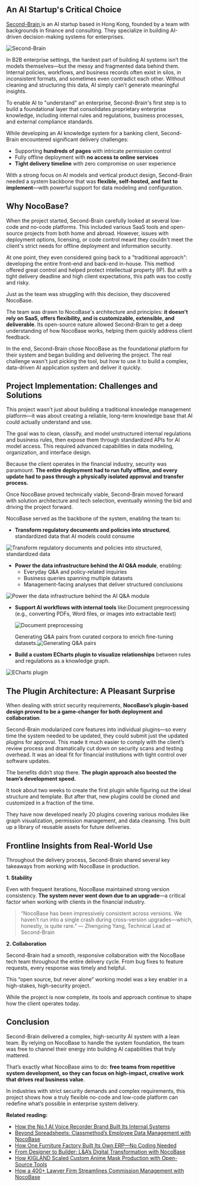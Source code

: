 ## An AI Startup's Critical Choice

[Second-Brain ](http://www.dbl-brain.com/)is an AI startup based in Hong Kong, founded by a team with backgrounds in finance and consulting. They specialize in building AI-driven decision-making systems for enterprises.

![Second-Brain](https://static-docs.nocobase.com/1-esvvr0.PNG)

In B2B enterprise settings, the hardest part of building AI systems isn’t the models themselves—but the messy and fragmented data behind them. Internal policies, workflows, and business records often exist in silos, in inconsistent formats, and sometimes even contradict each other. Without cleaning and structuring this data, AI simply can’t generate meaningful insights.

To enable AI to "understand" an enterprise, Second-Brain's first step is to build a foundational layer that consolidates proprietary enterprise knowledge, including internal rules and regulations, business processes, and external compliance standards.

While developing an AI knowledge system for a banking client, Second-Brain encountered significant delivery challenges:

* Supporting **hundreds of pages** with intricate permission control
* Fully offline deployment with **no access to online services**
* **Tight delivery timeline** with zero compromise on user experience

With a strong focus on AI models and vertical product design, Second-Brain needed a system backbone that was **flexible, self-hosted, and fast to implement**—with powerful support for data modeling and configuration.

## Why NocoBase?

When the project started, Second-Brain carefully looked at several low-code and no-code platforms. This included various SaaS tools and open-source projects from both home and abroad. However, issues with deployment options, licensing, or code control meant they couldn't meet the client's strict needs for offline deployment and information security.

At one point, they even considered going back to a "traditional approach": developing the entire front-end and back-end in-house. This method offered great control and helped protect intellectual property (IP). But with a tight delivery deadline and high client expectations, this path was too costly and risky.

Just as the team was struggling with this decision, they discovered NocoBase.

The team was drawn to NocoBase's architecture and principles: **it doesn't rely on SaaS, offers flexibility, and is customizable, extensible, and deliverable**. Its open-source nature allowed Second-Brain to get a deep understanding of how NocoBase works, helping them quickly address client feedback.

In the end, Second-Brain chose NocoBase as the foundational platform for their system and began building and delivering the project. The real challenge wasn't just picking the tool, but how to use it to build a complex, data-driven AI application system and deliver it quickly.

## Project Implementation: Challenges and Solutions

This project wasn’t just about building a traditional knowledge management platform—it was about creating a reliable, long-term knowledge base that AI could actually understand and use.

The goal was to clean, classify, and model unstructured internal regulations and business rules, then expose them through standardized APIs for AI model access. This required advanced capabilities in data modeling, organization, and interface design.

Because the client operates in the financial industry, security was paramount. **The entire deployment had to run fully offline, and every update had to pass through a physically isolated approval and transfer process.**

Once NocoBase proved technically viable, Second-Brain moved forward with solution architecture and tech selection, eventually winning the bid and driving the project forward.

NocoBase served as the backbone of the system, enabling the team to:

* **Transform regulatory documents and policies into structured**, standardized data that AI models could consume

![Transform regulatory documents and policies into structured, standardized data](https://static-docs.nocobase.com/2-5xor3v.PNG)

* **Power the data infrastructure behind the AI Q&A module**, enabling:
  * Everyday Q&A and policy-related inquiries
  * Business queries spanning multiple datasets
  * Management-facing analyses that deliver structured conclusions

![Power the data infrastructure behind the AI Q&A module](https://static-docs.nocobase.com/3-p8o62u.PNG)

* **Support AI workflows with internal tools** like:Document preprocessing (e.g., converting PDFs, Word files, or images into extractable text)

  ![Document preprocessing](https://static-docs.nocobase.com/4-sdv8mt.png)

  Generating Q&A pairs from curated corpora to enrich fine-tuning datasets.![Generating Q&A pairs](https://static-docs.nocobase.com/5-hb6nly.png)
* **Build a custom ECharts plugin to visualize relationships** between rules and regulations as a knowledge graph.

![ECharts plugin](https://static-docs.nocobase.com/6-qalqnu.png)

## The Plugin Architecture: A Pleasant Surprise

When dealing with strict security requirements, **NocoBase’s plugin-based design proved to be a game-changer for both deployment and collaboration**.

Second-Brain modularized core features into individual plugins—so every time the system needed to be updated, they could submit just the updated plugins for approval. This made it much easier to comply with the client’s review process and dramatically cut down on security scans and testing overhead. It was an ideal fit for financial institutions with tight control over software updates.

The benefits didn’t stop there. **The plugin approach also boosted the team’s development speed.**

It took about two weeks to create the first plugin while figuring out the ideal structure and template. But after that, new plugins could be cloned and customized in a fraction of the time.

They have now developed nearly 20 plugins covering various modules like graph visualization, permission management, and data cleansing. This built up a library of reusable assets for future deliveries.

## Frontline Insights from Real-World Use

Throughout the delivery process, Second-Brain shared several key takeaways from working with NocoBase in production.

**1. Stability**

Even with frequent iterations, NocoBase maintained strong version consistency. **The system never went down due to an upgrade**—a critical factor when working with clients in the financial industry.

> “NocoBase has been impressively consistent across versions. We haven’t run into a single crash during cross-version upgrades—which, honestly, is quite rare.”  — Zhengxing Yang, Technical Lead at Second-Brain

**2. Collaboration**

Second-Brain had a smooth, responsive collaboration with the NocoBase tech team throughout the entire delivery cycle. From bug fixes to feature requests, every response was timely and helpful.

This “open source, but never alone” working model was a key enabler in a high-stakes, high-security project.

While the project is now complete, its tools and approach continue to shape how the client operates today.

## Conclusion

Second-Brain delivered a complex, high-security AI system with a lean team. By relying on NocoBase to handle the system foundation, the team was free to channel their energy into building AI capabilities that truly mattered.

That’s exactly what NocoBase aims to do: **free teams from repetitive system development, so they can focus on high-impact, creative work that drives real business value**.

In industries with strict security demands and complex requirements, this project shows how a truly flexible no-code and low-code platform can redefine what’s possible in enterprise system delivery.

**Related reading:**

* [How the No.1 AI Voice Recorder Brand Built Its Internal Systems](https://www.nocobase.com/en/blog/plaud)
* [Beyond Spreadsheets: Classmethod’s Employee Data Management with NocoBase](https://www.nocobase.com/en/blog/classmethod)
* [How One Furniture Factory Built Its Own ERP—No Coding Needed](https://www.nocobase.com/en/blog/olmon)
* [From Designer to Builder: L&A’s Digital Transformation with NocoBase](https://www.nocobase.com/en/blog/l-a)
* [How KIGLAND Scaled Custom Anime Mask Production with Open-Source Tools](https://www.nocobase.com/en/blog/kigland)
* [How a 400+ Lawyer Firm Streamlines Commission Management with NocoBase](https://www.nocobase.com/en/blog/how-400-lawyer-firm-streamlines-commission-management-with-nocobase)
